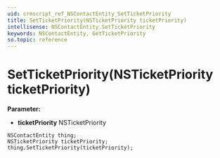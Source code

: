 ```yaml
---
uid: crmscript_ref_NSContactEntity_SetTicketPriority
title: SetTicketPriority(NSTicketPriority ticketPriority)
intellisense: NSContactEntity.SetTicketPriority
keywords: NSContactEntity, GetTicketPriority
so.topic: reference
---
```


# SetTicketPriority(NSTicketPriority ticketPriority)

**Parameter:** 
 - **ticketPriority** NSTicketPriority

```crmscript
NSContactEntity thing;
NSTicketPriority ticketPriority;
thing.SetTicketPriority(ticketPriority);
```


